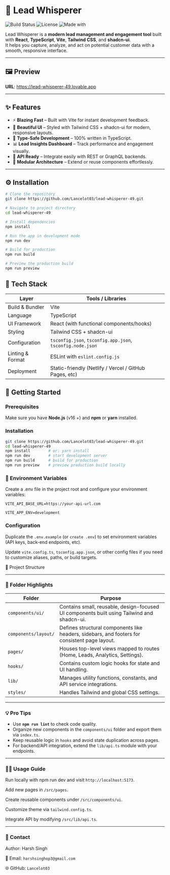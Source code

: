 
# 🚀 Lead Whisperer

![Build Status](https://img.shields.io/badge/build-passing-brightgreen?style=flat-square)
![License](https://img.shields.io/badge/license-MIT-blue?style=flat-square)
![Made with](https://img.shields.io/badge/Made%20with-React%20+%20Vite-61DAFB?style=flat-square&logo=react)

Lead Whisperer is a **modern lead management and engagement tool** built with **React**, **TypeScript**, **Vite**, **Tailwind CSS**, and **shadcn-ui**.  
It helps you capture, analyze, and act on potential customer data with a smooth, responsive interface.

---

## 🖼️ Preview

**URL**: https://lead-whisperer-49.lovable.app

---

## ✨ Features

- ⚡ **Blazing Fast** – Built with Vite for instant development feedback.  
- 🎨 **Beautiful UI** – Styled with Tailwind CSS + shadcn-ui for modern, responsive layouts.  
- 🧠 **Type-Safe Development** – 100% written in TypeScript.  
- 📊 **Lead Insights Dashboard** – Track performance and engagement visually.  
- 🔄 **API Ready** – Integrate easily with REST or GraphQL backends.  
- 🧩 **Modular Architecture** – Extend or reuse components effortlessly.  

---

## ⚙️ Installation

```bash
# Clone the repository
git clone https://github.com/Lancelot03/lead-whisperer-49.git

# Navigate to project directory
cd lead-whisperer-49

# Install dependencies
npm install

# Run the app in development mode
npm run dev

# Build for production
npm run build

# Preview the production build
npm run preview
```
## 🧰 Tech Stack

| Layer           | Tools / Libraries                          |
|-----------------|-------------------------------------------|
| Build & Bundler | Vite                                      |
| Language        | TypeScript                                 |
| UI Framework    | React (with functional components/hooks)  |
| Styling         | Tailwind CSS + shadcn-ui                  |
| Configuration   | `tsconfig.json`, `tsconfig.app.json`, `tsconfig.node.json` |
| Linting & Format| ESLint with `eslint.config.js`            |
| Deployment      | Static-friendly (Netlify / Vercel / GitHub Pages, etc) |


## 🏁 Getting Started

### Prerequisites  
Make sure you have **Node.js** (v16 +) and **npm** or **yarn** installed.

### Installation  
```bash
git clone https://github.com/Lancelot03/lead-whisperer-49.git
cd lead-whisperer-49
npm install        # or: yarn install
npm run dev        # start development server
npm run build      # build for production
npm run preview    # preview production build locally
```
### 🧾 Environment Variables

Create a .env file in the project root and configure your environment variables:

`VITE_API_BASE_URL=https://your-api-url.com`

`VITE_APP_ENV=development`

### Configuration

Duplicate the `.env.example` (or `create .env`) to set environment variables (API keys, back-end endpoints, etc).

Update `vite.config.ts`, `tsconfig.app.json`, or other config files if you need to customize aliases, paths, or build targets.

📁 Project Structure

---

### 🧭 Folder Highlights

| Folder | Purpose |
|--------|----------|
| `components/ui/` | Contains small, reusable, design-focused UI components built using Tailwind and shadcn-ui. |
| `components/layout/` | Defines structural components like headers, sidebars, and footers for consistent page layout. |
| `pages/` | Houses top-level views mapped to routes (Home, Leads, Analytics, Settings). |
| `hooks/` | Contains custom logic hooks for state and UI handling. |
| `lib/` | Manages utility functions, constants, and API service integrations. |
| `styles/` | Handles Tailwind and global CSS settings. |

---

### 💡 Pro Tips
- Use **`npm run lint`** to check code quality.  
- Organize new components in the `components/ui` folder and export them via `index.ts`.  
- Keep reusable logic in `hooks` and avoid state duplication across pages.  
- For backend/API integration, extend the `lib/api.ts` module with your endpoints.  

---

### 🧑‍💻 Usage Guide

Run locally with npm run dev and visit `http://localhost:5173`.

Add new pages in `/src/pages`.

Create reusable components under `/src/components/ui`.

Customize theme via `tailwind.config.ts`.

Integrate API by modifying `/src/lib/api.ts`.

---

### 💬 Contact

Author: Harsh Singh

📧 Email: `harshsinghop3@gmail.com`

🌐 GitHub: `Lancelot03`

